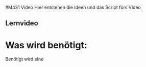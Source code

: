 #M431 Video
Hier entstehen die Ideen und das Script fürs Video

## Lernvideo


# Was wird benötigt: 
Benötigt wird eine 
